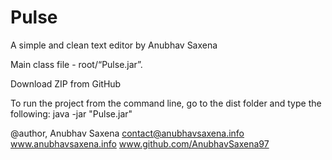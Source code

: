 # Pulse
A simple and clean text editor by Anubhav Saxena

Main class file - root/“Pulse.jar”.

Download ZIP from GitHub

To run the project from the command line, go to the dist folder and
type the following:
java -jar "Pulse.jar"


@author, Anubhav Saxena
contact@anubhavsaxena.info
www.anubhavsaxena.info
www.github.com/AnubhavSaxena97
